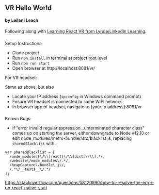 ## VR Hello World
#### by Leilani Leach

Following along with <a href="https://www.lynda.com/React-js-tutorials/Learning-React-VR/614316-2.html">Learning React VR from Lynda/LinkedIn Learning</a>.

###
Setup Instructions:

- Clone project
- Run `npm install` in terminal at project root level
- Run `npm run start`
- Open browser at http://localhost:8081/vr/

For VR headset:

Same as above, but also
- Locate your IP address (`ipconfig` in Windows command prompt)
- Ensure VR headset is connected to same WiFi network
- In browser app of headset, navigate to {your ip address}:8081/vr

###
Known Bugs:

- If "error Invalid regular expression...unterminated character class" comes up on starting the server, either downgrade to Node v12.10 or edit node_modules/metro-bundler/src/blacklist.js, replacing `sharedBlacklist` with:

```
var sharedBlacklist = [
  /node_modules[\/\\]react[\/\\]dist[\/\\].*/,
  /website\/node_modules\/.*/,
  /heapCapture\/bundle\.js/,
  /.*\/__tests__\/.*/
];
```
https://stackoverflow.com/questions/58120990/how-to-resolve-the-error-on-react-native-start